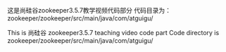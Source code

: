 这是尚硅谷zookeeper3.5.7教学视频代码部分
代码目录为：zookeeper/zookeeper/src/main/java/com/atguigu/

This is 尚硅谷 zookeeper3.5.7 teaching video code part
Code directory is zookeeper/zookeeper/src/main/java/com/atguigu/

